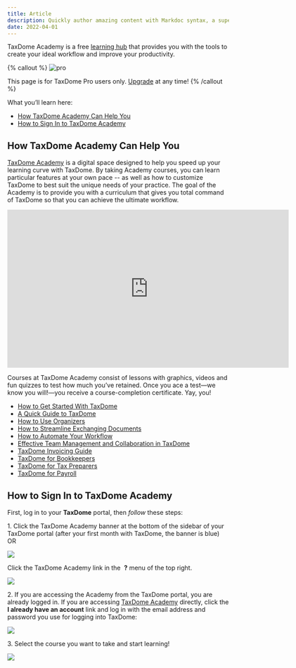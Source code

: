 ```yaml
---
title: Article
description: Quickly author amazing content with Markdoc syntax, a superset of Markdown.
date: 2022-04-01
---
```


TaxDome Academy is a free [learning hub](https://taxdome.com/education) that provides you with the tools to create your ideal workflow and improve your productivity.

{% callout %}
![pro](https://taxdome-public.s3.amazonaws.com/images/notification/pro.png)

This page is for TaxDome Pro users only. [Upgrade](https://help.taxdome.com/article/186-subscription-how-tos#12) at any time!
{% /callout %}

What you’ll learn here:

*   [How TaxDome Academy Can Help You](#1)
*   [How to Sign In to TaxDome Academy](#2)

## How TaxDome Academy Can Help You

[TaxDome Academy](https://academy.taxdome.com/) is a digital space designed to help you speed up your learning curve with TaxDome. By taking Academy courses, you can learn particular features at your own pace -- as well as how to customize TaxDome to best suit the unique needs of your practice. The goal of the Academy is to provide you with a curriculum that gives you total command of TaxDome so that you can achieve the ultimate workflow.

<div class="video-container"><iframe src="https://player.vimeo.com/video/660671341?h=399d47eac0" width="640" height="360" frameborder="0" allow="autoplay; fullscreen; picture-in-picture" allowfullscreen=""></iframe></div>

Courses at TaxDome Academy consist of lessons with graphics, videos and fun quizzes to test how much you’ve retained. Once you ace a test—we know you will!—you receive a course-completion certificate. Yay, you!

*   [How to Get Started With TaxDome](http://academy.taxdome.com/course/how-to-get-started-with-taxdome/start)
*   [A Quick Guide to TaxDome](https://academy.taxdome.com/course/taxdome-quick-guide/open)
*   [How to Use Organizers](http://academy.taxdome.com/course/how-to-use-organizers/start)
*   [How to Streamline Exchanging Documents](http://academy.taxdome.com/course/how-to-streamline-exchanging-documents/start)
*   [How to Automate Your Workflow](http://academy.taxdome.com/course/how-to-automate-your-workflow/start)
*   [Effective Team Management and Collaboration in TaxDome](http://academy.taxdome.com/course/effective-team-management-and-collaboration-in-taxdome/start)
*   [TaxDome Invoicing Guide](http://academy.taxdome.com/course/taxdome-invoicing-guide/start)
*   [TaxDome for Bookkeepers](https://academy.taxdome.com/course/taxdome-for-bookkeepers/lesson/course-intro)
*   [TaxDome for Tax Preparers](https://academy.taxdome.com/course/taxdome-for-tax-preparers/start)
*   [TaxDome for Payroll](https://academy.taxdome.com/course/taxdome-for-payroll/start)

## How to Sign In to TaxDome Academy

First, log in to your **TaxDome** portal, then *follow* these steps:

1\. Click the TaxDome Academy banner at the bottom of the sidebar of your TaxDome portal (after your first month with TaxDome, the banner is blue) OR

![](https://s3.amazonaws.com/helpscout.net/docs/assets/5be60d8f04286304a71c1d53/images/647859b8a563b4000567cc02/file-g2vsJuXOuU.png)

Click the TaxDome Academy link in the  **?** menu of the top right.

![](https://s3.amazonaws.com/helpscout.net/docs/assets/5be60d8f04286304a71c1d53/images/61dbece36bcea52bcf9d0e15/file-lgJrRobNwk.jpg)

2\. If you are accessing the Academy from the TaxDome portal, you are already logged in. If you are accessing [TaxDome Academy](https://academy.taxdome.com) directly, click the **I already have an account** link and log in with the email address and password you use for logging into TaxDome:

![](https://s3.amazonaws.com/helpscout.net/docs/assets/5be60d8f04286304a71c1d53/images/647873cbaef24e1deb40da48/file-rX4NT5EYyO.png)

3\. Select the course you want to take and start learning!

![](https://s3.amazonaws.com/helpscout.net/docs/assets/5be60d8f04286304a71c1d53/images/6295b5d4573200079251fed5/file-HBFb51tyaO.png)
